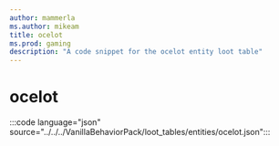 ```yaml
---
author: mammerla
ms.author: mikeam
title: ocelot
ms.prod: gaming
description: "A code snippet for the ocelot entity loot table"
---
```


# ocelot

:::code language="json" source="../../../VanillaBehaviorPack/loot_tables/entities/ocelot.json":::
